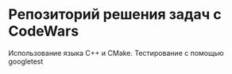 # Репозиторий решения задач с CodeWars

Использование языка С++ и CMake. Тестирование с помощью googletest